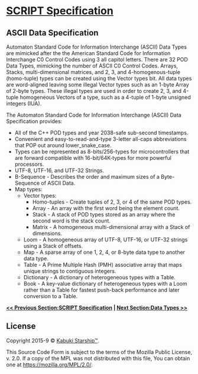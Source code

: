 # [SCRIPT Specification](../)

## ASCII Data Specification

Automaton Standard Code for Information Interchange (ASCII) Data Types are mimicked after the the American Standard Code for Information Interchange C0 Control Codes using 3 all capitol letters. There are 32 POD Data Types, mimicking the number of ASCII C0 Control Codes. Arrays, Stacks, multi-dimensional matrices, and 2, 3, and 4-homogenous-tuple (homo-tuple) types can be created using the Vector types bit. All data types are word-aligned leaving some illegal Vector types such as an 1-byte Array of 2-byte types. These illegal types are used in order to create 2, 3, and 4-tuple homogeneous Vectors of a type, such as a 4-tuple of 1-byte unsigned integers (IUA).

The Automaton Standard Code for Information Interchange (ASCII) Data Specification provides:

* All of the C++ POD types and year 2038-safe sub-second timestamps.
* Convenient and easy-to-read-and-type 3-letter all-caps abbreviations that POP out around lower_snake_case.
* Types can be represented as 8-bits/256-types for microcontrollers that are forward compatible with 16-bit/64K-types for more powerful processors.
* UTF-8, UTF-16, and UTF-32 Strings.
* B-Sequence - Describes the order and maximum sizes of a Byte-Sequence of ASCII Data.
* Map types:
  * Vector types:
    * Homo-tuples - Create tuples of 2, 3, or 4 of the same POD types.
    * Array - An array with the first word being the element count.
    * Stack - A stack of POD types stored as an array where the second word is the stack count.
    * Matrix - A homogeneous multi-dimensional array with a Stack of dimensions.
  * Loom - A homogeneous array of UTF-8, UTF-16, or UTF-32 strings using a Stack of offsets.
  * Map - A sparse array of one 1, 2, 4, or 8-byte data type to another data type.
  * Table - A Prime Multiple Hash (PMH) associative array that maps unique strings to contiguous integers.
  * Dictionary - A dictionary of heterogeneous types with a Table.
  * Book - A key-value dictionary of heterogeneous types with a Loom rather than a Table for fastest push-back performance and later conversion to a Table.

**[<< Previous Section:SCRIPT Specification](../)  |  [Next Section:Data Types >>](data_types)**

## License

Copyright 2015-9 © [Kabuki Starship™](https://kabukistarship.com).

This Source Code Form is subject to the terms of the Mozilla Public License, v. 2.0. If a copy of the MPL was not distributed with this file, You can obtain one at <https://mozilla.org/MPL/2.0/>.
